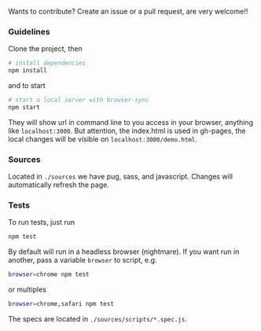Wants to contribute? Create an issue or a pull request, are very welcome!!

### Guidelines

Clone the project, then

```sh
# install dependencies
npm install
```

and to start

```sh
# start a local server with browser-sync
npm start
```

They will show url in command line to you access in your browser, anything like `localhost:3000`. But attention, the index.html is used in gh-pages, the local changes will be visible on `localhost:3000/demo.html`.

### Sources

Located in `./sources` we have pug, sass, and javascript. Changes will automatically refresh the page.

### Tests

To run tests, just run

```sh
npm test
```

By default will run in a headless browser (nightmare).
If you want run in another, pass a variable `browser` to script, e.g.

```sh
browser=chrome npm test
```

or multiples

```sh
browser=chrome,safari npm test
```

The specs are located in `./sources/scripts/*.spec.js`.
